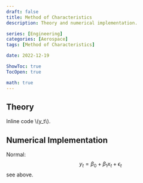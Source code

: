 ```yaml
---
draft: false
title: Method of Characteristics
description: Theory and numerical implementation.

series: [Engineering]
categories: [Aerospace]
tags: [Method of Characteristics]

date: 2022-12-19

ShowToc: true
TocOpen: true

math: true
---
```


## Theory

Inline code \\(y_t\\).

## Numerical Implementation

Normal:
$$y_t = \beta_0 + \beta_1 x_t + \epsilon_t$$
see above.

